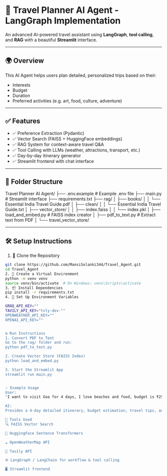 # 🧭 Travel Planner AI Agent - LangGraph Implementation

An advanced AI-powered travel assistant using **LangGraph**, **tool calling**, and **RAG** with a beautiful **Streamlit** interface.

---

## 🌍 Overview

This AI Agent helps users plan detailed, personalized trips based on their:
- Interests
- Budget
- Duration
- Preferred activities (e.g. art, food, culture, adventure)

---

## ✅ Features

- ✅ Preference Extraction (Pydantic)
- ✅ Vector Search (FAISS + HuggingFace embeddings)
- ✅ RAG System for context-aware travel Q&A
- ✅ Tool Calling with LLMs (weather, attractions, transport, etc.)
- ✅ Day-by-day itinerary generator
- ✅ Streamlit frontend with chat interface

---

## 📁 Folder Structure
Travel Planner AI Agent/
├── .env.example # Example .env file
├── main.py # Streamlit interface
├── requirements.txt
├── rag/
│ ├── books/
│ │ └── Essential India Travel Guide.pdf
│ ├── clean/
│ │ └── Essential India Travel Guide.txt
│ ├── vector_store/
│ │ ├── index.faiss
│ │ └── index.pkl
│ ├── load_and_embed.py # FAISS index creator
│ ├── pdf_to_text.py # Extract text from PDF
│ └── travel_vector_store/

---

## 🛠 Setup Instructions

1. 🔽 Clone the Repository
```bash
git clone https://github.com/MansiSolanki344/Travel_Agent.git
cd Travel_Agent
2. 🐍 Create a Virtual Environment
python -m venv venv
source venv/bin/activate  # On Windows: venv\Scripts\activate
3. 📦 Install Dependencies
pip install -r requirements.txt
4. 🔐 Set Up Environment Variables

GROQ_API_KEY=""
TAVILY_API_KEY="tvly-dev-""
OPENWEATHER_API_KEY=""
OPENAI_API_KEY=""


⚙️ Run Instructions
1. Convert PDF to Text
Go to the rag/ folder and run:
python pdf_to_text.py

2. Create Vector Store (FAISS Index)
python load_and_embed.py

3. Start the Streamlit App
streamlit run main.py


💡 Example Usage
User:
"I want to visit Goa for 4 days, I love beaches and food, budget is ₹25,000"

AI:
Provides a 4-day detailed itinerary, budget estimation, travel tips, and real-time weather info.

🔧 Tools Used
🔍 FAISS Vector Search

🧠 HuggingFace Sentence Transformers

☁️ OpenWeatherMap API

🧭 Tavily API

🌐 LangGraph / LangChain for workflow & tool calling

🖥 Streamlit frontend



